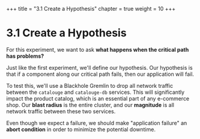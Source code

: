 +++
title = "3.1 Create a Hypothesis"
chapter = true
weight = 10
+++

# 3.1 Create a Hypothesis

For this experiment, we want to ask **what happens when the critical path has problems?**

Just like the first experiment, we'll define our hypothesis. Our hypothesis is that if a component along our critical path fails, then our application will fail.

To test this, we'll use a Blackhole Gremlin to drop all network traffic between the `catalouge` and `catalouge-db` services. This will significantly impact the product catalog, which is an essential part of any e-commerce shop. Our **blast radius** is the entire cluster, and our **magnitude** is all network traffic between these two services.

Even though we expect a failure, we should make "application failure" an **abort condition** in order to minimize the potential downtime.